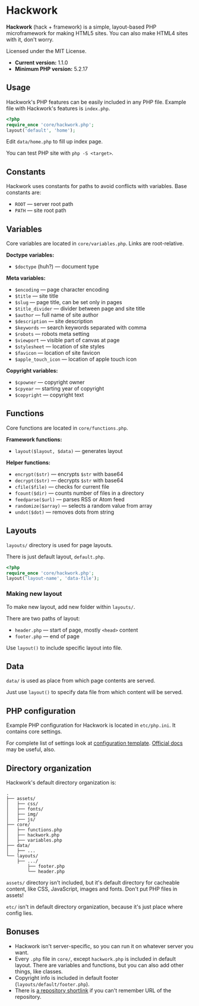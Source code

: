 # Hackwork

**Hackwork** (hack + framework) is a simple, layout-based PHP microframework
for making HTML5 sites. You can also make HTML4 sites with it, don't worry.

Licensed under the MIT License.

* **Current version:** 1.1.0
* **Minimum PHP version:** 5.2.17

## Usage

Hackwork's PHP features can be easily included in any PHP file. Example file
with Hackwork's features is `index.php`.

```php
<?php
require_once 'core/hackwork.php';
layout('default', 'home');
```

Edit `data/home.php` to fill up index page.

You can test PHP site with `php -S <target>`.

## Constants

Hackwork uses constants for paths to avoid conflicts with variables. Base
constants are:

* `ROOT` — server root path
* `PATH` — site root path

## Variables

Core variables are located in `core/variables.php`. Links are root-relative.

**Doctype variables:**

* `$doctype` (huh?) — document type

**Meta variables:**

* `$encoding` — page character encoding
* `$title` — site title
* `$slug` — page title, can be set only in pages
* `$title_divider` — divider between page and site title
* `$author` — full name of site author
* `$description` — site description
* `$keywords` — search keywords separated with comma
* `$robots` — robots meta setting
* `$viewport` — visible part of canvas at page
* `$stylesheet` — location of site styles
* `$favicon` — location of site favicon
* `$apple_touch_icon` — location of apple touch icon

**Copyright variables:**

* `$cpowner` — copyright owner
* `$cpyear` — starting year of copyright
* `$copyright` — copyright text

## Functions

Core functions are located in `core/functions.php`.

**Framework functions:**

* `layout($layout, $data)` — generates layout

**Helper functions:**

* `encrypt($str)` — encrypts `$str` with base64
* `decrypt($str)` — decrypts `$str` with base64
* `cfile($file)` — checks for current file
* `fcount($dir)` — counts number of files in a directory
* `feedparse($url)` — parses RSS or Atom feed
* `randomize($array)` — selects a random value from array
* `undot($dot)` — removes dots from string

## Layouts

`layouts/` directory is used for page layouts.

There is just default layout, `default.php`.

```php
<?php
require_once 'core/hackwork.php';
layout('layout-name', 'data-file');
```

### Making new layout

To make new layout, add new folder within `layouts/`.

There are two paths of layout:

* `header.php` — start of page, mostly `<head>` content
* `footer.php` — end of page

Use `layout()` to include specific layout into file.

## Data

`data/` is used as place from which page contents are served.

Just use `layout()` to specify data file from which content will be served.

## PHP configuration

Example PHP configuration for Hackwork is located in `etc/php.ini`. It
contains core settings.

For complete list of settings look at
[configuration template](http://www.reallylinux.com/docs/php.ini).
[Official docs](http://php.net/manual/en/ini.php) may be useful, also.

## Directory organization

Hackwork's default directory organization is:

```
.
├── assets/
│   ├── css/
│   ├── fonts/
│   ├── img/
│   ├── js/
├── core/
│   ├── functions.php
│   ├── hackwork.php
│   ├── variables.php
├── data/
│   ├── ...
└── layouts/
    ├── .../
        ├── footer.php
        └── header.php
```

`assets/` directory isn't included, but it's default directory for cacheable
content, like CSS, JavaScript, images and fonts. Don't put PHP files in assets!

`etc/` isn't in default directory organization, because it's just place where
config lies.

## Bonuses

* Hackwork isn't server-specific, so you can run it on whatever server you
want.
* Every `.php` file in `core/`, except `hackwork.php` is included in default
layout. There are variables and functions, but you can also add other things,
like classes.
* Copyright info is included in default footer (`layouts/default/footer.php`).
* There is [a repository shortlink](http://git.io/hackwork) if you can't
remember URL of the repository.